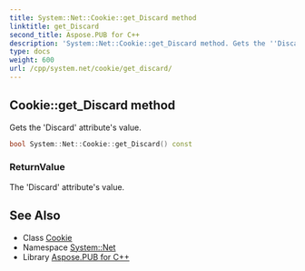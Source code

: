 ```yaml
---
title: System::Net::Cookie::get_Discard method
linktitle: get_Discard
second_title: Aspose.PUB for C++
description: 'System::Net::Cookie::get_Discard method. Gets the ''Discard'' attribute''s value in C++.'
type: docs
weight: 600
url: /cpp/system.net/cookie/get_discard/
---
```

## Cookie::get_Discard method


Gets the 'Discard' attribute's value.

```cpp
bool System::Net::Cookie::get_Discard() const
```


### ReturnValue

The 'Discard' attribute's value.

## See Also

* Class [Cookie](../)
* Namespace [System::Net](../../)
* Library [Aspose.PUB for C++](../../../)
